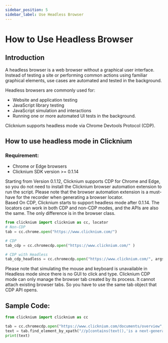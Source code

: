 ```yaml
---
sidebar_position: 5
sidebar_label: Use Headless Browser
---
```


# How to Use Headless Browser

## Introduction
A headless browser is a web browser without a graphical user interface. Instead of testing a site or performing common actions using familiar graphical elements, use cases are automated and tested in the background.

Headless browsers are commonly used for:
- Website and application testing
- JavaScript library testing
- JavaScript simulation and interactions
- Running one or more automated UI tests in the background.  

Clicknium supports headless mode via Chrome Devtools Protocol (CDP).

## How to use headless mode in Clicknium
### Requirement:
- Chrome or Edge browsers
- Clicknium SDK version >= 0.1.14  

Starting from Version 0.1.12, Clicknium supports CDP for Chrome and Edge, so you do not need to install the Clicknium browser automation extension to run the script. Please note that the browser automation extension is a must-have for the recorder when generating a browser locator.  
Based On CDP, Clicknium starts to support headless mode after 0.1.14. The locators can work in both CDP and non-CDP modes, and the APIs are also the same. The only difference is in the browser class. 
```python
from clicknium import clicknium as cc, locator
# Non-CDP
tab = cc.chrome.open("https://www.clicknium.com/")

# CDP
tab_cdp = cc.chromecdp.open("https://www.clicknium.com/" )

# CDP with Headless
tab_cdp_headless = cc.chromecdp.open("https://www.clicknium.com/", args=["--headless"])

```

Please note that simulating the mouse and keyboard is unavailable in Headless mode since there is no GUI to click and type. Clicknium CDP mode can only manage the browser tab created by its process. It cannot attach existing browser tabs. So you have to use the same tab object that CDP API opens.   


## Sample Code:  
```python
from clicknium import clicknium as cc

tab = cc.chromecdp.open("https://www.clicknium.com/documents/overview", args=["--headless"])
text = tab.find_element_by_xpath("//p[contains(text(),'is a next-generation GUI automation framework for ')]").get_text()
print(text)

```
